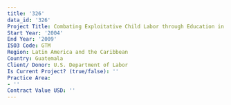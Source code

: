 ```yaml
---
title: '326'
data_id: '326'
Project Title: Combating Exploitative Child Labor through Education in Central America
Start Year: '2004'
End Year: '2009'
ISO3 Code: GTM
Region: Latin America and the Caribbean
Country: Guatemala
Client/ Donor: U.S. Department of Labor
Is Current Project? (true/false): ''
Practice Area:
- ''
Contract Value USD: ''
---
```


